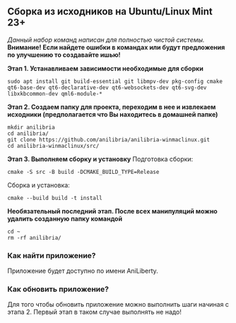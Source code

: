 ## Сборка из исходников на Ubuntu/Linux Mint 23+

*Данный набор команд написан для полностью чистой системы.*  
**Внимание! Если найдете ошибки в командах или будут предложения по улучшению то создавайте ишью!**

**Этап 1. Устанавливаем зависимости необходимые для сборки**
```shell
sudo apt install git build-essential git libmpv-dev pkg-config cmake qt6-base-dev qt6-declarative-dev qt6-websockets-dev qt6-svg-dev libxkbcommon-dev qml6-module-*
```
**Этап 2. Создаем папку для проекта, переходим в нее и извлекаем исходники (предполагается что Вы находитесь в домашней папке)**
```shell
mkdir anilibria
cd anilibria/
git clone https://github.com/anilibria/anilibria-winmaclinux.git
cd anilibria-winmaclinux/src/
```
**Этап 3. Выполняем сборку и установку**
Подготовка сборки:
```shell
cmake -S src -B build -DCMAKE_BUILD_TYPE=Release
```
Сборка и установка:
```shell
cmake --build build -t install
```
**Необязательный последний этап. После всех манипуляций можно удалить созданную папку командой**
```shell
cd ~
rm -rf anilibria/
```

### Как найти приложение?
Приложение будет доступно по имени AniLiberty.

### Как обновить приложение?
Для того чтобы обновить приложение можно выполнить шаги начиная с этапа 2. Первый этап в таком случае выполнять не надо!
